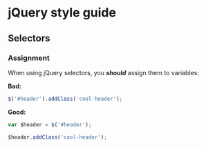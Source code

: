 # jQuery style guide

## Selectors

### Assignment
When using jQuery selectors, you ***should*** assign them to variables:

**Bad:**
```js
$('#header').addClass('cool-header');
```

**Good:**
```js
var $header = $('#header');

$header.addClass('cool-header');
```
